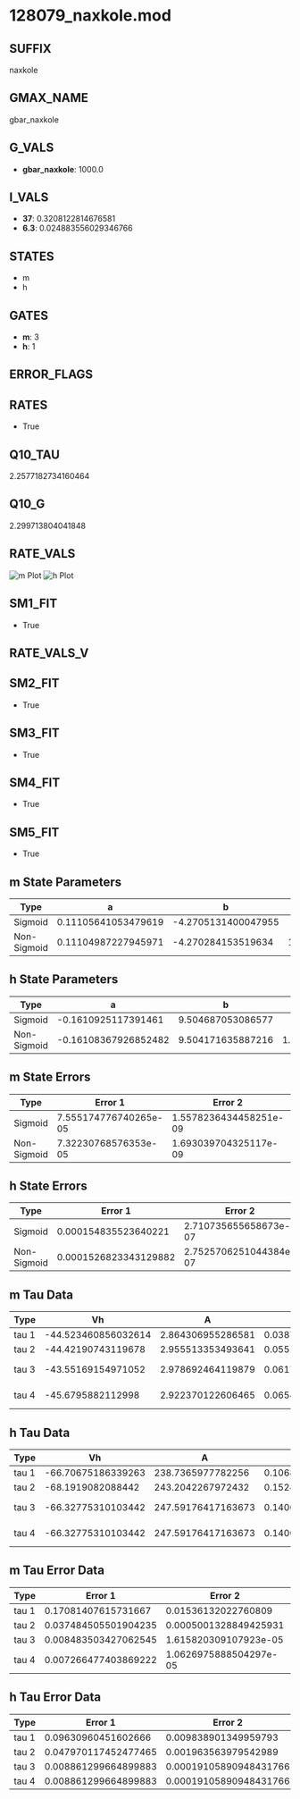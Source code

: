 # 128079_naxkole.mod

## SUFFIX

naxkole

## GMAX_NAME

gbar_naxkole

## G_VALS

- **gbar_naxkole**: 1000.0

## I_VALS

- **37**: 0.3208122814676581
- **6.3**: 0.024883556029346766

## STATES

- m
- h

## GATES

- **m**: 3
- **h**: 1

## ERROR_FLAGS


## RATES

- True

## Q10_TAU

2.2577182734160464

## Q10_G

2.299713804041848

## RATE_VALS

![m Plot](/Users/pbozelos/Dropbox/icg-Chai-Panos/supermodels/output_markdown_files/Na/128079_naxkole.mod/images/m.png)
![h Plot](/Users/pbozelos/Dropbox/icg-Chai-Panos/supermodels/output_markdown_files/Na/128079_naxkole.mod/images/h.png)

## SM1_FIT

- True

## RATE_VALS_V

## SM2_FIT

- True

## SM3_FIT

- True

## SM4_FIT

- True

## SM5_FIT

- True

## m State Parameters

| Type | a | b | c | d |
| --- | --- | --- | --- | --- |
| Sigmoid | 0.11105641053479619 | -4.2705131400047955 |
| Non-Sigmoid | 0.11104987227945971 | -4.270284153519634 | 1.0000271515568642 | -1.7405812872713985e-05 |

## h State Parameters

| Type | a | b | c | d |
| --- | --- | --- | --- | --- |
| Sigmoid | -0.1610925117391461 | 9.504687053086577 |
| Non-Sigmoid | -0.16108367926852482 | 9.504171635887216 | 1.0000260807166146 | -1.1819720631355167e-05 |

## m State Errors

| Type | Error 1 | Error 2 | Error 3 |
| --- | --- | --- | --- |
| Sigmoid | 7.555174776740265e-05 | 1.5578236434458251e-09 | 4.3000955376948466e-05 |
| Non-Sigmoid | 7.32230768576353e-05 | 1.693039704325117e-09 | 4.1675571427039255e-05 |

## h State Errors

| Type | Error 1 | Error 2 | Error 3 |
| --- | --- | --- | --- |
| Sigmoid | 0.000154835523640221 | 2.710735655658673e-07 | 0.0001291916536036311 |
| Non-Sigmoid | 0.0001526823343129882 | 2.7525706251044384e-07 | 0.00012739507564033848 |

## m Tau Data

| Type | Vh | A | b1 | b2 | c1 | c2 | d1 | d2 | e1 | e2 |
| --- | --- | --- | --- | --- | --- | --- | --- | --- | --- | --- |
| tau 1 | -44.523460856032614 | 2.864306955286581 | 0.038783766454389516 | 0.03248532576438684 |
| tau 2 | -44.42190743119678 | 2.955513353493641 | 0.05510707439377358 | 0.00044103537899965023 | 0.04248817574247046 | -0.0001680371488299981 |
| tau 3 | -43.55169154971052 | 2.978692464119879 | 0.06176361044104776 | 0.0008378355772896122 | 5.407086240108995e-06 | 0.048871767960055885 | -0.0003308019928952912 | 9.041695574921192e-07 |
| tau 4 | -45.6795882112998 | 2.922370122606465 | 0.06546640527820728 | 0.0011100915122324094 | 1.3138411467300516e-05 | 7.221618167884371e-08 | 0.044463804868044646 | -0.00024512818544511754 | 3.3450750947899164e-07 | 1.1887480525999846e-09 |

## h Tau Data

| Type | Vh | A | b1 | b2 | c1 | c2 | d1 | d2 | e1 | e2 |
| --- | --- | --- | --- | --- | --- | --- | --- | --- | --- | --- |
| tau 1 | -66.70675186339263 | 238.7365977782256 | 0.10687927123382908 | 0.11298844555382581 |
| tau 2 | -68.1919082088442 | 243.2042267972432 | 0.15244536968083205 | 0.0023042480697457865 | 0.11556214709397154 | -0.0005388504904294332 |
| tau 3 | -66.32775310103442 | 247.59176417163673 | 0.14006915466337416 | 0.002568919786362972 | 2.2274750200888438e-05 | 0.14875532412114628 | -0.0017452986289184919 | 7.165597760097212e-06 |
| tau 4 | -66.32775310103442 | 247.59176417163673 | 0.14006915466337416 | 0.002568919786362972 | 2.2274750200888438e-05 | 0.0 | 0.14875532412114628 | -0.0017452986289184919 | 7.165597760097212e-06 | 0.0 |

## m Tau Error Data

| Type | Error 1 | Error 2 | Error 3 |
| --- | --- | --- | --- |
| tau 1 | 0.17081407615731667 | 0.01536132022760809 | 0.06900389482124666 |
| tau 2 | 0.037484505501904235 | 0.0005001328849425931 | 0.015142644758957985 |
| tau 3 | 0.008483503427062545 | 1.615820309107923e-05 | 0.0034270874588670976 |
| tau 4 | 0.007266477403869222 | 1.0626975888504297e-05 | 0.00293544451240519 |

## h Tau Error Data

| Type | Error 1 | Error 2 | Error 3 |
| --- | --- | --- | --- |
| tau 1 | 0.09630960451602666 | 0.009838901349959793 | 0.07638315522792787 |
| tau 2 | 0.047970117452477465 | 0.001963563979542989 | 0.0380451040795706 |
| tau 3 | 0.008861299664899883 | 0.00019105890948431766 | 0.007027897489835494 |
| tau 4 | 0.008861299664899883 | 0.00019105890948431766 | 0.007027897489835494 |

